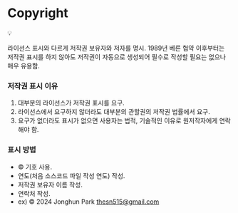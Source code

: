 # Copyright

<aside>
💡

라이선스 표시와 다르게 저작권 보유자와 저자를 명시.
1989년 베른 협약 이후부터는 저작권 표시를 하지 않아도 저작권이 자동으로 생성되어 필수로 작성할 필요는 없으나 매우 유용함.

</aside>

### 저작권 표시 이유

1. 대부분의 라이선스가 저작권 표시를 요구.
2. 라이선스에서 요구하지 않더라도 대부분의 관할권의 저작권 법률에서 요구.
3. 요구가 없더라도 표시가 없으면 사용자는 법적, 기술적인 이유로 원저작자에게 연락해야 함.

### 표시 방법

- © 기호 사용.
- 연도(처음 소스코드 파일 작성 연도) 작성.
- 저작권 보유자 이름 작성.
- 연락처 작성.
- ex) © 2024 Jonghun Park <thesn515@gmail.com>